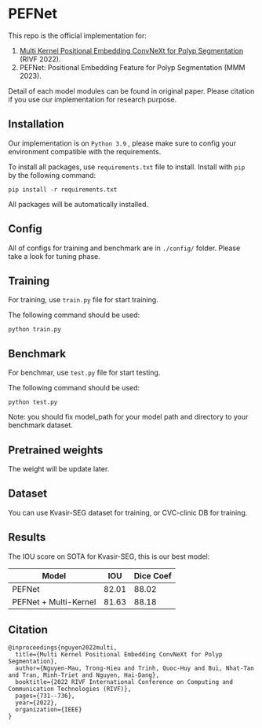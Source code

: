 # PEFNet

This repo is the official implementation for:
1. [Multi Kernel Positional Embedding ConvNeXt for Polyp Segmentation](https://ieeexplore.ieee.org/document/10013883) (RIVF 2022).
2. PEFNet: Positional Embedding Feature for Polyp Segmentation (MMM 2023).

Detail of each model modules can be found in original paper. Please citation if you use our implementation for research purpose.

## Installation

Our implementation is on ``` Python 3.9 ``` , please make sure to config your environment compatible with the requirements.

To install all packages, use ``` requirements.txt ``` file to install. Install with ```pip ``` by the following command:

```
pip install -r requirements.txt
```

All packages will be automatically installed.

## Config

All of configs for training and benchmark are in ```./config/``` folder. Please take a look for tuning phase.

## Training

For training, use ``` train.py ``` file for start training.

The following command should be used:

```
python train.py
```

## Benchmark 

For benchmar, use ```test.py``` file for start testing.

The following command should be used:

```
python test.py
```

Note: you should fix model_path for your model path and directory to your benchmark dataset.

## Pretrained weights

The weight will be update later.

## Dataset

You can use Kvasir-SEG dataset for training, or CVC-clinic DB for training.

## Results

The IOU score on SOTA for Kvasir-SEG, this is our best model: 

| Model | IOU | Dice Coef |
| --- | --- | --- |
| PEFNet | 82.01 | 88.02 |
| PEFNet + Multi-Kernel | 81.63 | 88.18|


## Citation

```
@inproceedings{nguyen2022multi,
  title={Multi Kernel Positional Embedding ConvNeXt for Polyp Segmentation},
  author={Nguyen-Mau, Trong-Hieu and Trinh, Quoc-Huy and Bui, Nhat-Tan and Tran, Minh-Triet and Nguyen, Hai-Dang},
  booktitle={2022 RIVF International Conference on Computing and Communication Technologies (RIVF)},
  pages={731--736},
  year={2022},
  organization={IEEE}
}
```

